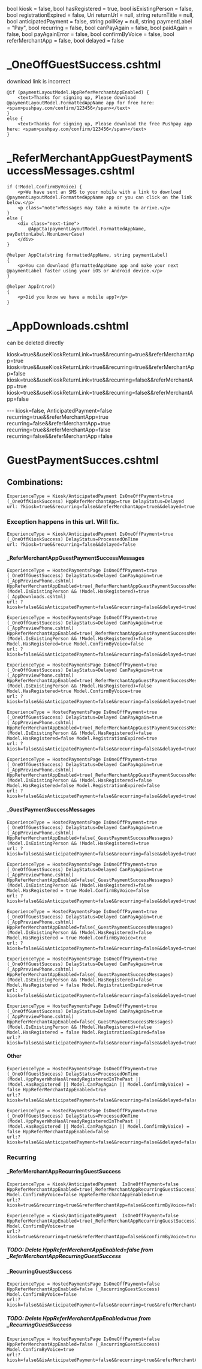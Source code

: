 
bool kiosk = false, bool hasRegistered = true, bool isExistingPerson = false, bool registrationExpired = false, Uri returnUrl = null,
string returnTitle = null, bool anticipatedPayment = false, string pollKey = null, string paymentLabel = "Pay", bool recurring = false,
bool canPayAgain = false, bool paidAgain = false, bool payAgainError = false, bool confirmByVoice = false, bool referMerchantApp = false,
bool delayed = false



#  _OneOffGuestSuccess.cshtml

download link is incorrect
```
@if (paymentLayoutModel.HppReferMerchantAppEnabled) {
	<text>Thanks for signing up, Please download @paymentLayoutModel.FormattedAppName app for free here: <span>pushpay.com/confirm/123456</span></text>
}
else {
	<text>Thanks for signing up, Please download the free Pushpay app here: <span>pushpay.com/confirm/123456</span></text>
}
```

# _ReferMerchantAppGuestPaymentSuccessMessages.cshtml
```
if (!Model.ConfirmByVoice) {
	<p>We have sent an SMS to your mobile with a link to download @paymentLayoutModel.FormattedAppName app or you can click on the link below.</p>
	<p class="note">Messages may take a minute to arrive.</p>
}
else {
	<div class="next-time">
		@AppCta(paymentLayoutModel.FormattedAppName, payButtonLabel.NounLowerCase)
	</div>
}

@helper AppCta(string formattedAppName, string paymentLabel)
{
	<p>You can download @formattedAppName app and make your next @paymentLabel faster using your iOS or Android device.</p>
}

@helper AppIntro()
{
	<p>Did you know we have a mobile app?</p>
}
```

# _AppDownloads.cshtml
can be deleted directly


kiosk=true&&useKioskReturnLink=true&&recurring=true&&referMerchantApp=true
kiosk=true&&useKioskReturnLink=true&&recurring=true&&referMerchantApp=false
kiosk=true&&useKioskReturnLink=true&&recurring=false&&referMerchantApp=true
kiosk=true&&useKioskReturnLink=true&&recurring=false&&referMerchantApp=false

--- kiosk=false, AnticipatedPayment=false
recurring=true&&referMerchantApp=true
recurring=false&&referMerchantApp=true
recurring=true&&referMerchantApp=false
recurring=false&&referMerchantApp=false



# GuestPaymentSucces.cshtml
## Combinations:
	ExperienceType = Kiosk/AnticipatedPayment IsOneOffPayment=true (_OneOffKioskSuccess) HppReferMerchantApp=true DelayStatus=Delayed
	url: ?kiosk=true&&recurring=false&&referMerchantApp=true&&delayed=true
### Exception happens in this url. Will fix.

	ExperienceType = Kiosk/AnticipatedPayment IsOneOffPayment=true (_OneOffKioskSuccess) DelayStatus=ProcessedOnTime
	url: ?kiosk=true&&recurring=false&&delayed=false

#### _ReferMerchantAppGuestPaymentSuccessMessages
	ExperienceType = HostedPaymentsPage IsOneOffPayment=true (_OneOffGuestSuccess) DelayStatus=Delayed CanPayAgain=true (_AppPreviewPhone.cshtml) HppReferMerchantAppEnabled=true(_ReferMerchantAppGuestPaymentSuccessMessages) (Model.IsExistingPerson && !Model.HasRegistered)=true (_AppDownloads.cshtml)
	url: ?kiosk=false&&isAnticipatedPayment=false&&recurring=false&&delayed=true&&canPayAgain=true&&referMerchantApp=true&&isExistingPerson=true&&hasRegistered=false

	ExperienceType = HostedPaymentsPage IsOneOffPayment=true (_OneOffGuestSuccess) DelayStatus=Delayed CanPayAgain=true (_AppPreviewPhone.cshtml) HppReferMerchantAppEnabled=true(_ReferMerchantAppGuestPaymentSuccessMessages) (Model.IsExistingPerson && !Model.HasRegistered)=false Model.HasRegistered=true Model.ConfirmByVoice=false
	url: ?kiosk=false&&isAnticipatedPayment=false&&recurring=false&&delayed=true&&canPayAgain=true&&referMerchantApp=true&&isExistingPerson=false&&hasRegistered=true&&confirmByVoice=false

	ExperienceType = HostedPaymentsPage IsOneOffPayment=true (_OneOffGuestSuccess) DelayStatus=Delayed CanPayAgain=true (_AppPreviewPhone.cshtml) HppReferMerchantAppEnabled=true(_ReferMerchantAppGuestPaymentSuccessMessages) (Model.IsExistingPerson && !Model.HasRegistered)=false Model.HasRegistered=true Model.ConfirmByVoice=true
	url: ?kiosk=false&&isAnticipatedPayment=false&&recurring=false&&delayed=true&&canPayAgain=true&&referMerchantApp=true&&isExistingPerson=false&&hasRegistered=true&&confirmByVoice=true

	ExperienceType = HostedPaymentsPage IsOneOffPayment=true (_OneOffGuestSuccess) DelayStatus=Delayed CanPayAgain=true (_AppPreviewPhone.cshtml) HppReferMerchantAppEnabled=true(_ReferMerchantAppGuestPaymentSuccessMessages) (Model.IsExistingPerson && !Model.HasRegistered)=false Model.HasRegistered=false Model.RegistrationExpired=true
	url: ?kiosk=false&&isAnticipatedPayment=false&&recurring=false&&delayed=true&&canPayAgain=true&&referMerchantApp=true&&isExistingPerson=false&&hasRegistered=false&&registrationExpired=true

	ExperienceType = HostedPaymentsPage IsOneOffPayment=true (_OneOffGuestSuccess) DelayStatus=Delayed CanPayAgain=true (_AppPreviewPhone.cshtml) HppReferMerchantAppEnabled=true(_ReferMerchantAppGuestPaymentSuccessMessages) (Model.IsExistingPerson && !Model.HasRegistered)=false Model.HasRegistered=false Model.RegistrationExpired=false
	url: ?kiosk=false&&isAnticipatedPayment=false&&recurring=false&&delayed=true&&canPayAgain=true&&referMerchantApp=true&&isExistingPerson=false&&hasRegistered=false&&registrationExpired=false

#### _GuestPaymentSuccessMessages
	ExperienceType = HostedPaymentsPage IsOneOffPayment=true (_OneOffGuestSuccess) DelayStatus=Delayed CanPayAgain=true (_AppPreviewPhone.cshtml) HppReferMerchantAppEnabled=false(_GuestPaymentSuccessMessages) (Model.IsExistingPerson && !Model.HasRegistered)=true
	url: ?kiosk=false&&isAnticipatedPayment=false&&recurring=false&&delayed=true&&canPayAgain=true&&referMerchantApp=false&&isExistingPerson=true&&hasRegistered=false

	ExperienceType = HostedPaymentsPage IsOneOffPayment=true (_OneOffGuestSuccess) DelayStatus=Delayed CanPayAgain=true (_AppPreviewPhone.cshtml) HppReferMerchantAppEnabled=false(_GuestPaymentSuccessMessages) (Model.IsExistingPerson && !Model.HasRegistered)=false Model.HasRegistered = true Model.ConfirmByVoice=false
	url: ?kiosk=false&&isAnticipatedPayment=false&&recurring=false&&delayed=true&&canPayAgain=true&&referMerchantApp=false&&isExistingPerson=false&&hasRegistered=true&&confirmByVoice=false

	ExperienceType = HostedPaymentsPage IsOneOffPayment=true (_OneOffGuestSuccess) DelayStatus=Delayed CanPayAgain=true (_AppPreviewPhone.cshtml) HppReferMerchantAppEnabled=false(_GuestPaymentSuccessMessages) (Model.IsExistingPerson && !Model.HasRegistered)=false Model.HasRegistered = true Model.ConfirmByVoice=true
	url: ?kiosk=false&&isAnticipatedPayment=false&&recurring=false&&delayed=true&&canPayAgain=true&&referMerchantApp=false&&isExistingPerson=false&&hasRegistered=true&&confirmByVoice=true

	ExperienceType = HostedPaymentsPage IsOneOffPayment=true (_OneOffGuestSuccess) DelayStatus=Delayed CanPayAgain=true (_AppPreviewPhone.cshtml) HppReferMerchantAppEnabled=false(_GuestPaymentSuccessMessages) (Model.IsExistingPerson && !Model.HasRegistered)=false Model.HasRegistered = false Model.RegistrationExpired=true
	url: ?kiosk=false&&isAnticipatedPayment=false&&recurring=false&&delayed=true&&canPayAgain=true&&referMerchantApp=false&&isExistingPerson=false&&hasRegistered=false&&registrationExpired=true

	ExperienceType = HostedPaymentsPage IsOneOffPayment=true (_OneOffGuestSuccess) DelayStatus=Delayed CanPayAgain=true (_AppPreviewPhone.cshtml) HppReferMerchantAppEnabled=false(_GuestPaymentSuccessMessages) (Model.IsExistingPerson && !Model.HasRegistered)=false Model.HasRegistered = false Model.RegistrationExpired=false
	url:?kiosk=false&&isAnticipatedPayment=false&&recurring=false&&delayed=true&&canPayAgain=true&&referMerchantApp=false&&isExistingPerson=false&&hasRegistered=false&&registrationExpired=false

#### Other
	ExperienceType = HostedPaymentsPage IsOneOffPayment=true (_OneOffGuestSuccess) DelayStatus=ProcessedOnTime (Model.HppPayerWhoHasAlreadyRegisteredInThePast || !Model.HasRegistered || Model.CanPayAgain || Model.ConfirmByVoice) = false HppReferMerchantAppEnabled=true
	url:?kiosk=false&&isAnticipatedPayment=false&&recurring=false&&delayed=false&&confirmByVoice=false&&referMerchantApp=true

	ExperienceType = HostedPaymentsPage IsOneOffPayment=true (_OneOffGuestSuccess) DelayStatus=ProcessedOnTime
	(Model.HppPayerWhoHasAlreadyRegisteredInThePast || !Model.HasRegistered || Model.CanPayAgain || Model.ConfirmByVoice) = false HppReferMerchantAppEnabled=false
	url:?kiosk=false&&isAnticipatedPayment=false&&recurring=false&&delayed=false&&confirmByVoice=false&&referMerchantApp=false

### Recurring
#### _ReferMerchantAppRecurringGuestSuccess
	ExperienceType = Kiosk/AnticipatedPayment  IsOneOffPayment=false HppReferMerchantAppEnabled=true(_ReferMerchantAppRecurringGuestSuccess) Model.ConfirmByVoice=false HppReferMerchantAppEnabled=true
	url:?kiosk=true&&recurring=true&&referMerchantApp=false&&confirmByVoice=false

	ExperienceType = Kiosk/AnticipatedPayment  IsOneOffPayment=false HppReferMerchantAppEnabled=true(_ReferMerchantAppRecurringGuestSuccess) Model.ConfirmByVoice=true
	url:?kiosk=true&&recurring=true&&referMerchantApp=false&&confirmByVoice=true
##### TODO: Delete HppReferMerchantAppEnabled=false from _ReferMerchantAppRecurringGuestSuccess

#### _RecurringGuestSuccess
	ExperienceType = HostedPaymentsPage IsOneOffPayment=false HppReferMerchantAppEnabled=false (_RecurringGuestSuccess)  Model.ConfirmByVoice=false
	url:?kiosk=false&&isAnticipatedPayment=false&&recurring=true&&referMerchantApp=false&&confirmByVoice=false

##### TODO: Delete HppReferMerchantAppEnabled=true from _RecurringGuestSuccess
	ExperienceType = HostedPaymentsPage IsOneOffPayment=false HppReferMerchantAppEnabled=false (_RecurringGuestSuccess)  Model.ConfirmByVoice=true
	url:?kiosk=false&&isAnticipatedPayment=false&&recurring=true&&referMerchantApp=false&&confirmByVoice=true

